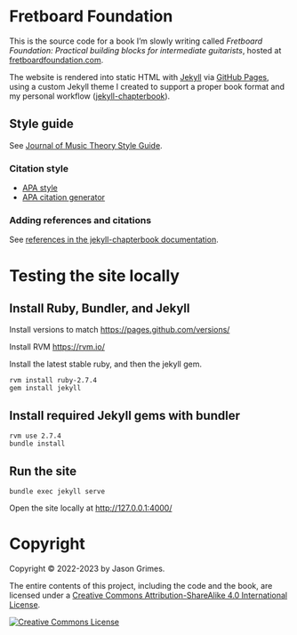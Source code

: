 # Fretboard Foundation

This is the source code for a book I’m slowly writing called
_Fretboard Foundation: Practical building blocks for intermediate guitarists_, hosted at [fretboardfoundation.com](https://fretboardfoundation.com).

The website is rendered into static HTML with [Jekyll](https://jekyllrb.com/) via [GitHub Pages](https://pages.github.com/), 
using a custom Jekyll theme I created to support a proper book format and my personal workflow
([jekyll-chapterbook](https://github.com/jasongrimes/jekyll-chapterbook)).

## Style guide

See [Journal of Music Theory Style Guide](https://www.dukeupress.edu/Assets/Downloads/JMT_sg.pdf).

### Citation style
 
* [APA style](https://www.scribbr.com/citing-sources/citation-styles/#apa)
* [APA citation generator](https://www.scribbr.com/apa-citation-generator/)

### Adding references and citations

See [references in the jekyll-chapterbook documentation](https://jasongrimes.github.io/jekyll-chapterbook/references.html).

# Testing the site locally

## Install Ruby, Bundler, and Jekyll

Install versions to match https://pages.github.com/versions/

Install RVM https://rvm.io/

Install the latest stable ruby, and then the jekyll gem.

    rvm install ruby-2.7.4
    gem install jekyll

## Install required Jekyll gems with bundler

    rvm use 2.7.4
    bundle install

## Run the site

    bundle exec jekyll serve

Open the site locally at http://127.0.0.1:4000/ 

# Copyright

Copyright &copy; 2022-2023 by Jason Grimes.

The entire contents of this project, including the code and the book,
are licensed under a <a rel="license" href="http://creativecommons.org/licenses/by-sa/4.0/" target="_blank">Creative Commons Attribution-ShareAlike 4.0 International License</a>.

<a rel="license" href="http://creativecommons.org/licenses/by-sa/4.0/" target="_blank"><img alt="Creative Commons License" style="border-width:0" src="https://i.creativecommons.org/l/by-sa/4.0/88x31.png" /></a>
